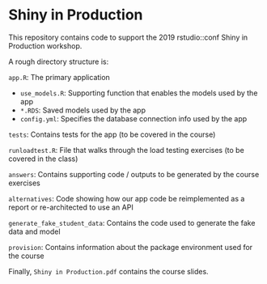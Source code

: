 # Shiny in Production 

This repository contains code to support the 2019 rstudio::conf Shiny in Production workshop.

A rough directory structure is:


`app.R`: The primary application
 - `use_models.R`: Supporting function that enables the models used by the app
 - `*.RDS`: Saved models used by the app
 - `config.yml`: Specifies the database connection info used by the app

`tests`: Contains tests for the app (to be covered in the course)

`runloadtest.R`: File that walks through the load testing exercises (to be covered in the class)

`answers`: Contains supporting code / outputs to be generated by the course exercises

`alternatives`: Code showing how our app code be reimplemented as a report or re-architected to use an API

`generate_fake_student_data`: Contains the code used to generate the fake data and model

`provision`:  Contains information about the package environment used for the course

Finally, `Shiny in Production.pdf` contains the course slides.
